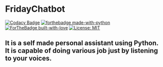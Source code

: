 # FridayChatbot
[![Codacy Badge](https://app.codacy.com/project/badge/Grade/cb9d22a03de14cc6840ebbb20a594642)](https://www.codacy.com/manual/KillerXAkshat/FridayChat-Bot?utm_source=github.com&amp;utm_medium=referral&amp;utm_content=KillerXAkshat/FridayChat-Bot&amp;utm_campaign=Badge_Grade)
[![forthebadge made-with-python](http://ForTheBadge.com/images/badges/made-with-python.svg)](https://www.python.org/)
[![ForTheBadge built-with-love](http://ForTheBadge.com/images/badges/built-with-love.svg)](https://GitHub.com/Naereen/)
[![License: MIT](https://img.shields.io/badge/License-MIT-yellow.svg)](https://opensource.org/licenses/MIT)

## It is a self made personal assistant using Python. It is capable of doing various job just by listening to your voices.
